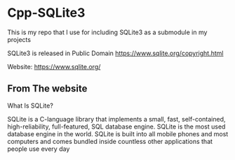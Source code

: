 # Cpp-SQLite3

This is my repo that I use for including SQLite3 as a submodule in my projects

SQLite3 is released in Public Domain https://www.sqlite.org/copyright.html

Website: https://www.sqlite.org/

## From The website
What Is SQLite?

SQLite is a C-language library that implements a small, fast, self-contained, high-reliability, full-featured, SQL database engine. SQLite is the most used database engine in the world. SQLite is built into all mobile phones and most computers and comes bundled inside countless other applications that people use every day

